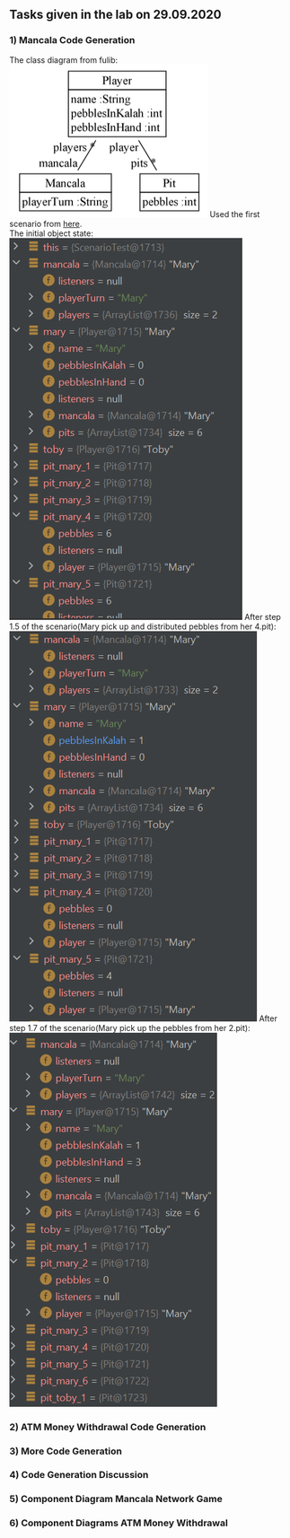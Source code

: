 ## Tasks given in the lab on 29.09.2020

### 1) Mancala Code Generation
The class diagram from fulib:<br>
<img src="https://github.com/Ramgree/sysmod2020/blob/master/team/images/lab4_mancala_class_diagram.png">
Used the first scenario from [here](https://github.com/Ramgree/sysmod2020/blob/master/team/Lab_1509_tasks.md#1-examples-to-scenarios).<br>
The initial object state:<br>
<img src="https://github.com/Ramgree/sysmod2020/blob/master/team/images/lab4_mancala_code1.png">
After step 1.5 of the scenario(Mary pick up and distributed pebbles from her 4.pit):<br>
<img src="https://github.com/Ramgree/sysmod2020/blob/master/team/images/lab4_mancala_code2.png">
After step 1.7 of the scenario(Mary pick up the pebbles from her 2.pit):<br>
<img src="https://github.com/Ramgree/sysmod2020/blob/master/team/images/lab4_mancala_code3.png">

### 2) ATM Money Withdrawal Code Generation

### 3) More Code Generation

### 4) Code Generation Discussion

### 5) Component Diagram Mancala Network Game

### 6) Component Diagrams ATM Money Withdrawal
